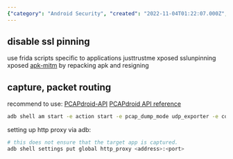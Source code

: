 ```yaml
---
{"category": "Android Security", "created": "2022-11-04T01:22:07.000Z", "date": "2022-11-04 01:22:07", "description": "This article explores Android packet capture methods, including disabling SSL pinning and utilizing tools like Frida scripts, JustTrustMe Xposed, SSLUnpinning Xposed, apk-mitm, or PCAPdroid-API. Additionally, it provides step-by-step instructions for setting up an HTTP proxy via ADB.", "modified": "2022-11-04T02:40:26.849Z", "tags": ["Android", "packet capture", "SSL pinning", "Frida scripts", "JustTrustMe Xposed", "SSLUnpinning Xposed", "apk-mitm", "PCAPdroid-API", "HTTP proxy", "ADB"], "title": "android packet capture"}
---
```

## disable ssl pinning
use frida scripts specific to applications
justtrustme xposed
sslunpinning xposed
[apk-mitm](https://github.com/shroudedcode/apk-mitm) by repacking apk and resigning
## capture, packet routing
recommend to use: [PCAPdroid-API](https://github.com/James4Ever0/PCAPdroid-API)
[PCAPdroid API reference](https://github.com/emanuele-f/PCAPdroid/blob/master/docs/app_api.md)
```bash
adb shell am start -e action start -e pcap_dump_mode udp_exporter -e collector_ip_address 127.0.0.1 -e collector_port 5123 -e app_filter com.tencent.mobileqq -n com.emanuelef.remote_capture.debug/com.emanuelef.remote_capture.activities.CaptureCtrl
```
setting up http proxy via adb:
```bash
# this does not ensure that the target app is captured.
adb shell settings put global http_proxy <address>:<port>
```